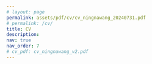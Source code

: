 ```yaml
---
# layout: page
permalink: assets/pdf/cv/cv_ningnawang_20240731.pdf
# permalink: /cv/
title: CV
description:
nav: true
nav_order: 7
# cv_pdf: cv_ningnawang_v2.pdf
---
```


<!-- ---
layout: cv
permalink: /cv/
title: cv
nav: true
nav_order: 4
cv_pdf: example_pdf.pdf
--- -->


